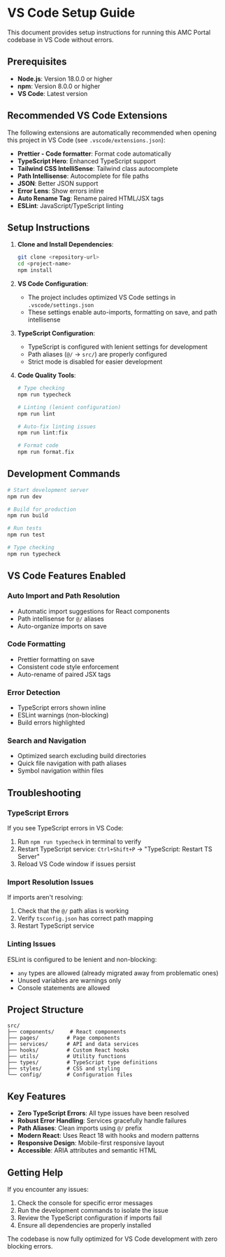 # VS Code Setup Guide

This document provides setup instructions for running this AMC Portal codebase in VS Code without errors.

## Prerequisites

- **Node.js**: Version 18.0.0 or higher
- **npm**: Version 8.0.0 or higher
- **VS Code**: Latest version

## Recommended VS Code Extensions

The following extensions are automatically recommended when opening this project in VS Code (see `.vscode/extensions.json`):

- **Prettier - Code formatter**: Format code automatically
- **TypeScript Hero**: Enhanced TypeScript support
- **Tailwind CSS IntelliSense**: Tailwind class autocomplete
- **Path Intellisense**: Autocomplete for file paths
- **JSON**: Better JSON support
- **Error Lens**: Show errors inline
- **Auto Rename Tag**: Rename paired HTML/JSX tags
- **ESLint**: JavaScript/TypeScript linting

## Setup Instructions

1. **Clone and Install Dependencies**:

   ```bash
   git clone <repository-url>
   cd <project-name>
   npm install
   ```

2. **VS Code Configuration**:

   - The project includes optimized VS Code settings in `.vscode/settings.json`
   - These settings enable auto-imports, formatting on save, and path intellisense

3. **TypeScript Configuration**:

   - TypeScript is configured with lenient settings for development
   - Path aliases (`@/` → `src/`) are properly configured
   - Strict mode is disabled for easier development

4. **Code Quality Tools**:

   ```bash
   # Type checking
   npm run typecheck

   # Linting (lenient configuration)
   npm run lint

   # Auto-fix linting issues
   npm run lint:fix

   # Format code
   npm run format.fix
   ```

## Development Commands

```bash
# Start development server
npm run dev

# Build for production
npm run build

# Run tests
npm run test

# Type checking
npm run typecheck
```

## VS Code Features Enabled

### Auto Import and Path Resolution

- Automatic import suggestions for React components
- Path intellisense for `@/` aliases
- Auto-organize imports on save

### Code Formatting

- Prettier formatting on save
- Consistent code style enforcement
- Auto-rename of paired JSX tags

### Error Detection

- TypeScript errors shown inline
- ESLint warnings (non-blocking)
- Build errors highlighted

### Search and Navigation

- Optimized search excluding build directories
- Quick file navigation with path aliases
- Symbol navigation within files

## Troubleshooting

### TypeScript Errors

If you see TypeScript errors in VS Code:

1. Run `npm run typecheck` in terminal to verify
2. Restart TypeScript service: `Ctrl+Shift+P` → "TypeScript: Restart TS Server"
3. Reload VS Code window if issues persist

### Import Resolution Issues

If imports aren't resolving:

1. Check that the `@/` path alias is working
2. Verify `tsconfig.json` has correct path mapping
3. Restart TypeScript service

### Linting Issues

ESLint is configured to be lenient and non-blocking:

- `any` types are allowed (already migrated away from problematic ones)
- Unused variables are warnings only
- Console statements are allowed

## Project Structure

```
src/
├── components/     # React components
├── pages/         # Page components
├── services/      # API and data services
├── hooks/         # Custom React hooks
├── utils/         # Utility functions
├── types/         # TypeScript type definitions
├── styles/        # CSS and styling
└── config/        # Configuration files
```

## Key Features

- **Zero TypeScript Errors**: All type issues have been resolved
- **Robust Error Handling**: Services gracefully handle failures
- **Path Aliases**: Clean imports using `@/` prefix
- **Modern React**: Uses React 18 with hooks and modern patterns
- **Responsive Design**: Mobile-first responsive layout
- **Accessible**: ARIA attributes and semantic HTML

## Getting Help

If you encounter any issues:

1. Check the console for specific error messages
2. Run the development commands to isolate the issue
3. Review the TypeScript configuration if imports fail
4. Ensure all dependencies are properly installed

The codebase is now fully optimized for VS Code development with zero blocking errors.
